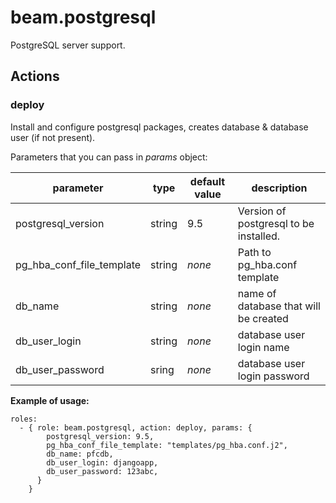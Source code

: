 # beam.postgresql

PostgreSQL server support.

## Actions

### deploy

Install and configure postgresql packages, creates database & database user (if not present).

Parameters that you can pass in *params* object:

parameter|type|default value|description
---------|----|-------------|-----------
postgresql_version|string|9.5|Version of postgresql to be installed.
pg_hba_conf_file_template|string|*none*|Path to pg_hba.conf template
db_name|string|*none*|name of database that will be created
db_user_login|string|*none*|database user login name
db_user_password|sring|*none*|database user login password

**Example of usage:**

```yamlex
roles:
  - { role: beam.postgresql, action: deploy, params: {
        postgresql_version: 9.5,
        pg_hba_conf_file_template: "templates/pg_hba.conf.j2",
        db_name: pfcdb,
        db_user_login: djangoapp,
        db_user_password: 123abc,
      }
    }
```
